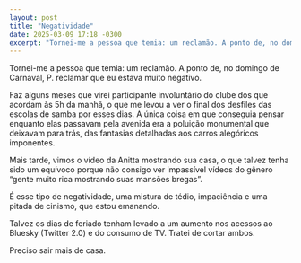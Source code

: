 ```yaml
---
layout: post
title: "Negatividade"
date: 2025-03-09 17:18 -0300
excerpt: "Tornei-me a pessoa que temia: um reclamão. A ponto de, no domingo de Carnaval, P. reclamar que eu estava muito negativo."
---
```

Tornei-me a pessoa que temia: um reclamão. A ponto de, no domingo de Carnaval, P. reclamar que eu estava muito negativo.

Faz alguns meses que virei participante involuntário do clube dos que acordam às 5h da manhã, o que me levou a ver o final dos desfiles das escolas de samba por esses dias. A única coisa em que conseguia pensar enquanto elas passavam pela avenida era a poluição monumental que deixavam para trás, das fantasias detalhadas aos carros alegóricos imponentes.

Mais tarde, vimos o vídeo da Anitta mostrando sua casa, o que talvez tenha sido um equívoco porque não consigo ver impassível vídeos do gênero “gente muito rica mostrando suas mansões bregas”.

É esse tipo de negatividade, uma mistura de tédio, impaciência e uma pitada de cinismo, que estou emanando.

Talvez os dias de feriado tenham levado a um aumento nos acessos ao Bluesky (Twitter 2.0) e do consumo de TV. Tratei de cortar ambos.

Preciso sair mais de casa.
